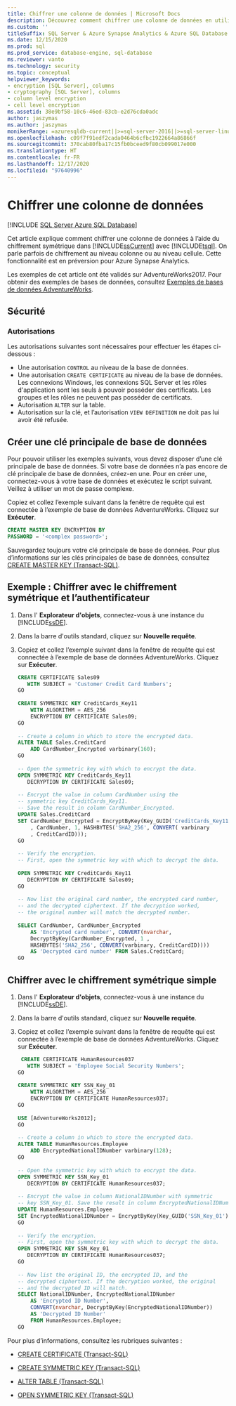 ```yaml
---
title: Chiffrer une colonne de données | Microsoft Docs
description: Découvrez comment chiffrer une colonne de données en utilisant le chiffrement symétrique dans SQL Server à l’aide de Transact-SQL, parfois connu comme chiffrement au niveau de la colonne ou de la cellule.
ms.custom: ''
titleSuffix: SQL Server & Azure Synapse Analytics & Azure SQL Database & SQL Managed Instance
ms.date: 12/15/2020
ms.prod: sql
ms.prod_service: database-engine, sql-database
ms.reviewer: vanto
ms.technology: security
ms.topic: conceptual
helpviewer_keywords:
- encryption [SQL Server], columns
- cryptography [SQL Server], columns
- column level encryption
- cell level encryption
ms.assetid: 38e9bf58-10c6-46ed-83cb-e2d76cda0adc
author: jaszymas
ms.author: jaszymas
monikerRange: =azuresqldb-current||>=sql-server-2016||>=sql-server-linux-2017||=azuresqldb-mi-current||=azure-sqldw-latest
ms.openlocfilehash: c09f7f91edf2cada0464b6cfbc1922664a86866f
ms.sourcegitcommit: 370cab80fba17c15fb0bceed9f80cb099017e000
ms.translationtype: HT
ms.contentlocale: fr-FR
ms.lasthandoff: 12/17/2020
ms.locfileid: "97640996"
---
```

# <a name="encrypt-a-column-of-data"></a>Chiffrer une colonne de données

[!INCLUDE [SQL Server Azure SQL Database](../../../includes/applies-to-version/sql-asdb-asdbmi-asa.md)]  

Cet article explique comment chiffrer une colonne de données à l’aide du chiffrement symétrique dans [!INCLUDE[ssCurrent](../../../includes/sscurrent-md.md)] avec [!INCLUDE[tsql](../../../includes/tsql-md.md)]. On parle parfois de chiffrement au niveau colonne ou au niveau cellule. Cette fonctionnalité est en préversion pour Azure Synapse Analytics.

Les exemples de cet article ont été validés sur AdventureWorks2017. Pour obtenir des exemples de bases de données, consultez [Exemples de bases de données AdventureWorks](../../../samples/adventureworks-install-configure.md).

## <a name="security"></a>Sécurité  
  
### <a name="permissions"></a>Autorisations  

Les autorisations suivantes sont nécessaires pour effectuer les étapes ci-dessous :  
  
- Une autorisation `CONTROL` au niveau de la base de données.  
- Une autorisation `CREATE CERTIFICATE` au niveau de la base de données. Les connexions Windows, les connexions SQL Server et les rôles d'application sont les seuls à pouvoir posséder des certificats. Les groupes et les rôles ne peuvent pas posséder de certificats.  
- Autorisation `ALTER` sur la table.  
- Autorisation sur la clé, et l’autorisation `VIEW DEFINITION` ne doit pas lui avoir été refusée.  
  
## <a name="create-database-master-key"></a>Créer une clé principale de base de données  

Pour pouvoir utiliser les exemples suivants, vous devez disposer d’une clé principale de base de données. Si votre base de données n’a pas encore de clé principale de base de données, créez-en une. Pour en créer une, connectez-vous à votre base de données et exécutez le script suivant. Veillez à utiliser un mot de passe complexe.

Copiez et collez l’exemple suivant dans la fenêtre de requête qui est connectée à l’exemple de base de données AdventureWorks. Cliquez sur **Exécuter**.  

```sql  
CREATE MASTER KEY ENCRYPTION BY   
PASSWORD = '<complex password>';  
```  

Sauvegardez toujours votre clé principale de base de données. Pour plus d’informations sur les clés principales de base de données, consultez [CREATE MASTER KEY &#40;Transact-SQL&#41;](../../../t-sql/statements/create-master-key-transact-sql.md).

## <a name="example-encrypt-with-symmetric-encryption-and-authenticator"></a>Exemple : Chiffrer avec le chiffrement symétrique et l’authentificateur
  
1. Dans l' **Explorateur d'objets**, connectez-vous à une instance du [!INCLUDE[ssDE](../../../includes/ssde-md.md)].  
  
2. Dans la barre d'outils standard, cliquez sur **Nouvelle requête**.  
  
3. Copiez et collez l’exemple suivant dans la fenêtre de requête qui est connectée à l’exemple de base de données AdventureWorks. Cliquez sur **Exécuter**.

    ```sql
    CREATE CERTIFICATE Sales09  
       WITH SUBJECT = 'Customer Credit Card Numbers';  
    GO  
  
    CREATE SYMMETRIC KEY CreditCards_Key11  
        WITH ALGORITHM = AES_256  
        ENCRYPTION BY CERTIFICATE Sales09;  
    GO  
  
    -- Create a column in which to store the encrypted data.  
    ALTER TABLE Sales.CreditCard   
        ADD CardNumber_Encrypted varbinary(160);   
    GO  
  
    -- Open the symmetric key with which to encrypt the data.  
    OPEN SYMMETRIC KEY CreditCards_Key11  
       DECRYPTION BY CERTIFICATE Sales09;  
  
    -- Encrypt the value in column CardNumber using the  
    -- symmetric key CreditCards_Key11.  
    -- Save the result in column CardNumber_Encrypted.    
    UPDATE Sales.CreditCard  
    SET CardNumber_Encrypted = EncryptByKey(Key_GUID('CreditCards_Key11')  
        , CardNumber, 1, HASHBYTES('SHA2_256', CONVERT( varbinary  
        , CreditCardID)));  
    GO  
  
    -- Verify the encryption.  
    -- First, open the symmetric key with which to decrypt the data.  
  
    OPEN SYMMETRIC KEY CreditCards_Key11  
       DECRYPTION BY CERTIFICATE Sales09;  
    GO  
  
    -- Now list the original card number, the encrypted card number,  
    -- and the decrypted ciphertext. If the decryption worked,  
    -- the original number will match the decrypted number.  
  
    SELECT CardNumber, CardNumber_Encrypted   
        AS 'Encrypted card number', CONVERT(nvarchar,  
        DecryptByKey(CardNumber_Encrypted, 1 ,   
        HASHBYTES('SHA2_256', CONVERT(varbinary, CreditCardID))))  
        AS 'Decrypted card number' FROM Sales.CreditCard;  
    GO  
    ```  
  
## <a name="encrypt-with-simple-symmetric-encryption"></a>Chiffrer avec le chiffrement symétrique simple  

1. Dans l' **Explorateur d'objets**, connectez-vous à une instance du [!INCLUDE[ssDE](../../../includes/ssde-md.md)].  
  
2. Dans la barre d'outils standard, cliquez sur **Nouvelle requête**.  
  
3. Copiez et collez l’exemple suivant dans la fenêtre de requête qui est connectée à l’exemple de base de données AdventureWorks. Cliquez sur **Exécuter**.  
  
    ```sql
     CREATE CERTIFICATE HumanResources037  
       WITH SUBJECT = 'Employee Social Security Numbers';  
    GO  
  
    CREATE SYMMETRIC KEY SSN_Key_01  
        WITH ALGORITHM = AES_256  
        ENCRYPTION BY CERTIFICATE HumanResources037;  
    GO  
  
    USE [AdventureWorks2012];  
    GO  
  
    -- Create a column in which to store the encrypted data.  
    ALTER TABLE HumanResources.Employee  
        ADD EncryptedNationalIDNumber varbinary(128);   
    GO  
  
    -- Open the symmetric key with which to encrypt the data.  
    OPEN SYMMETRIC KEY SSN_Key_01  
       DECRYPTION BY CERTIFICATE HumanResources037;  
  
    -- Encrypt the value in column NationalIDNumber with symmetric   
    -- key SSN_Key_01. Save the result in column EncryptedNationalIDNumber.  
    UPDATE HumanResources.Employee  
    SET EncryptedNationalIDNumber = EncryptByKey(Key_GUID('SSN_Key_01'), NationalIDNumber);  
    GO  
  
    -- Verify the encryption.  
    -- First, open the symmetric key with which to decrypt the data.  
    OPEN SYMMETRIC KEY SSN_Key_01  
       DECRYPTION BY CERTIFICATE HumanResources037;  
    GO  
  
    -- Now list the original ID, the encrypted ID, and the   
    -- decrypted ciphertext. If the decryption worked, the original  
    -- and the decrypted ID will match.  
    SELECT NationalIDNumber, EncryptedNationalIDNumber   
        AS 'Encrypted ID Number',  
        CONVERT(nvarchar, DecryptByKey(EncryptedNationalIDNumber))   
        AS 'Decrypted ID Number'  
        FROM HumanResources.Employee;  
    GO  
    ```  
  
 Pour plus d’informations, consultez les rubriques suivantes :  
  
-   [CREATE CERTIFICATE &#40;Transact-SQL&#41;](../../../t-sql/statements/create-certificate-transact-sql.md)  
  
-   [CREATE SYMMETRIC KEY &#40;Transact-SQL&#41;](../../../t-sql/statements/create-symmetric-key-transact-sql.md)  
  
-   [ALTER TABLE &#40;Transact-SQL&#41;](../../../t-sql/statements/alter-table-transact-sql.md)  
  
-   [OPEN SYMMETRIC KEY &#40;Transact-SQL&#41;](../../../t-sql/statements/open-symmetric-key-transact-sql.md)  
